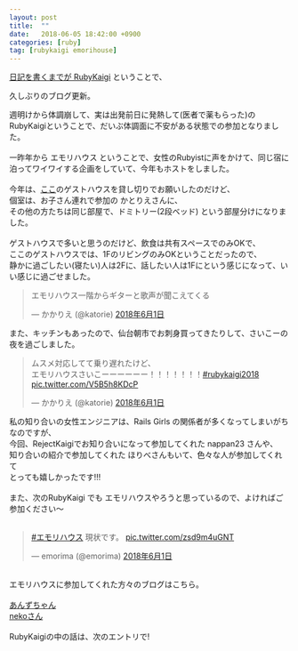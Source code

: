 ```yaml
---
layout: post
title:  ""
date:   2018-06-05 18:42:00 +0900
categories: [ruby]
tag: [rubykaigi emorihouse]
---
```

<a href="https://twitter.com/shugomaeda/status/1003551501128646657">日記を書くまでが RubyKaigi</a> ということで、

久しぶりのブログ更新。

週明けから体調崩して、実は出発前日に発熱して(医者で薬もらった)のRubyKaigiということで、だいぶ体調面に不安がある状態での参加となりました。<br />
<br />
一昨年から エモリハウス ということで、女性のRubyistに声をかけて、同じ宿に泊ってワイワイする企画をしていて、今年もホストをしました。<br />
<br />
今年は、<a href="http://keyaki2014.com/">ここ</a>のゲストハウスを貸し切りでお願いしたのだけど、<br />
個室は、お子さん連れで参加の かとりえさんに、<br />
その他の方たちは同じ部屋で、ドミトリー(2段ベッド) という部屋分けになりました。<br />
<br />
ゲストハウスで多いと思うのだけど、飲食は共有スペースでのみOKで、<br />
ここのゲストハウスでは、1FのリビングのみOKということだったので、<br />
静かに過ごしたい(寝たい)人は2Fに、話したい人は1Fにという感じになって、いい感じに過ごせました。<br />
<blockquote class="twitter-tweet" data-lang="ja"><p lang="ja" dir="ltr">エモリハウス一階からギターと歌声が聞こえてくる</p>&mdash; かかりえ (@katorie) <a href="https://twitter.com/katorie/status/1002593075695267841?ref_src=twsrc%5Etfw">2018年6月1日</a></blockquote><script async src="https://platform.twitter.com/widgets.js" charset="utf-8"></script>
また、キッチンもあったので、仙台朝市でお刺身買ってきたりして、さいこーの夜を過ごしました。<br />

<blockquote class="twitter-tweet" data-lang="ja"><p lang="ja" dir="ltr">ムスメ対応してて乗り遅れたけど、<br>エモリハウスさいこーーーーーー！！！！！！！<a href="https://twitter.com/hashtag/rubykaigi2018?src=hash&amp;ref_src=twsrc%5Etfw">#rubykaigi2018</a> <a href="https://t.co/V5B5h8KDcP">pic.twitter.com/V5B5h8KDcP</a></p>&mdash; かかりえ (@katorie) <a href="https://twitter.com/katorie/status/1002585872829579264?ref_src=twsrc%5Etfw">2018年6月1日</a></blockquote><script async src="https://platform.twitter.com/widgets.js" charset="utf-8"></script>

私の知り合いの女性エンジニアは、Rails Girls の関係者が多くなってしまいがちなのですが、<br />
今回、RejectKaigiでお知り合いになって参加してくれた nappan23 さんや、<br />
知り合いの紹介で参加してくれた ほりべさんもいて、色々な人が参加してくれて<br />
とっても嬉しかったです!!!<br />
<br />
また、次のRubyKaigi でも エモリハウスやろうと思っているので、よければご参加ください～<br />
<br />
<blockquote class="twitter-tweet" data-lang="ja"><p lang="ja" dir="ltr"><a href="https://twitter.com/hashtag/%E3%82%A8%E3%83%A2%E3%83%AA%E3%83%8F%E3%82%A6%E3%82%B9?src=hash&amp;ref_src=twsrc%5Etfw">#エモリハウス</a> 現状です。 <a href="https://t.co/zsd9m4uGNT">pic.twitter.com/zsd9m4uGNT</a></p>&mdash; emorima (@emorima) <a href="https://twitter.com/emorima/status/1002558189806600194?ref_src=twsrc%5Etfw">2018年6月1日</a></blockquote><script async src="https://platform.twitter.com/widgets.js" charset="utf-8"></script>
<br />
エモリハウスに参加してくれた方々のブログはこちら。<br />
<br />
<a href="http://kiryuanzu.hatenablog.com/entry/2018/06/04/234937">あんずちゃん</a><br />
<a href="http://neko314.hatenablog.com/entry/2018/06/05/002207">nekoさん</a><br />
<br />
RubyKaigiの中の話は、次のエントリで!
